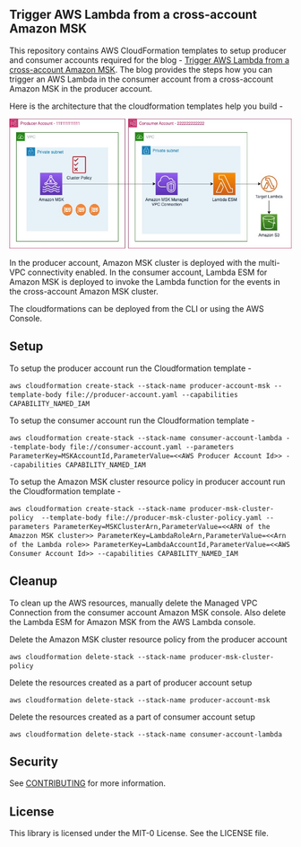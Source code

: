 ## Trigger AWS Lambda from a cross-account Amazon MSK

This repository contains AWS CloudFormation templates to setup producer and consumer accounts required for the blog - [Trigger AWS Lambda from a cross-account Amazon MSK](https://blog-to-be-published). The blog provides the steps how you can trigger an AWS Lambda in the consumer account from a cross-account Amazon MSK in the producer account.

Here is the architecture that the cloudformation templates help you build -

![Architecture to demonstrate how to trigger AWS Lambda from cross-account Amazon MSK](https://github.com/aws-samples/lambda-cross-account-msk/blob/main/architecture.jpg?raw=true)

In the producer account, Amazon MSK cluster is deployed with the multi-VPC connectivity enabled. In the consumer account, Lambda ESM for Amazon MSK is deployed to invoke the Lambda function for the events in the cross-account Amazon MSK cluster.

The cloudformations can be deployed from the CLI or using the AWS Console.

## Setup

To setup the producer account run the Cloudformation template - 
```
aws cloudformation create-stack --stack-name producer-account-msk --template-body file://producer-account.yaml --capabilities CAPABILITY_NAMED_IAM
```

To setup the consumer account run the Cloudformation template - 
```
aws cloudformation create-stack --stack-name consumer-account-lambda --template-body file://consumer-account.yaml --parameters ParameterKey=MSKAccountId,ParameterValue=<<AWS Producer Account Id>> --capabilities CAPABILITY_NAMED_IAM
```

To setup the Amazon MSK cluster resource policy in producer account run the Cloudformation template - 
```
aws cloudformation create-stack --stack-name producer-msk-cluster-policy  --template-body file://producer-msk-cluster-policy.yaml --parameters ParameterKey=MSKClusterArn,ParameterValue=<<ARN of the Amazzon MSK cluster>> ParameterKey=LambdaRoleArn,ParameterValue=<<Arn of the Lambda role>> ParameterKey=LambdaAccountId,ParameterValue=<<AWS Consumer Account Id>> --capabilities CAPABILITY_NAMED_IAM
```

## Cleanup

To clean up the AWS resources, manually delete the Managed VPC Connection from the consumer account Amazon MSK console. Also delete the Lambda ESM for Amazon MSK from the AWS Lambda console.

Delete the Amazon MSK cluster resource policy from the producer account
```
aws cloudformation delete-stack --stack-name producer-msk-cluster-policy
```

Delete the resources created as a part of producer account setup
```
aws cloudformation delete-stack --stack-name producer-account-msk
```

Delete the resources created as a part of consumer account setup
```
aws cloudformation delete-stack --stack-name consumer-account-lambda
```

## Security

See [CONTRIBUTING](CONTRIBUTING.md#security-issue-notifications) for more information.

## License

This library is licensed under the MIT-0 License. See the LICENSE file.

